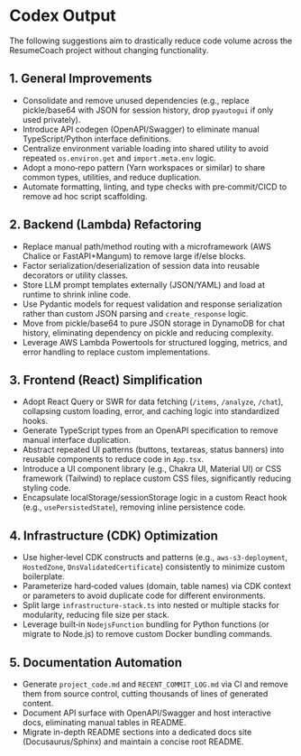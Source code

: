 # Codex Output

The following suggestions aim to drastically reduce code volume across the ResumeCoach project without changing functionality.

## 1. General Improvements
- Consolidate and remove unused dependencies (e.g., replace pickle/base64 with JSON for session history, drop `pyautogui` if only used privately).
- Introduce API codegen (OpenAPI/Swagger) to eliminate manual TypeScript/Python interface definitions.
- Centralize environment variable loading into shared utility to avoid repeated `os.environ.get` and `import.meta.env` logic.
- Adopt a mono‑repo pattern (Yarn workspaces or similar) to share common types, utilities, and reduce duplication.
- Automate formatting, linting, and type checks with pre‑commit/CICD to remove ad hoc script scaffolding.

## 2. Backend (Lambda) Refactoring
- Replace manual path/method routing with a microframework (AWS Chalice or FastAPI+Mangum) to remove large if/else blocks.
- Factor serialization/deserialization of session data into reusable decorators or utility classes.
- Store LLM prompt templates externally (JSON/YAML) and load at runtime to shrink inline code.
- Use Pydantic models for request validation and response serialization rather than custom JSON parsing and `create_response` logic.
- Move from pickle/base64 to pure JSON storage in DynamoDB for chat history, eliminating dependency on pickle and reducing complexity.
- Leverage AWS Lambda Powertools for structured logging, metrics, and error handling to replace custom implementations.

## 3. Frontend (React) Simplification
- Adopt React Query or SWR for data fetching (`/items`, `/analyze`, `/chat`), collapsing custom loading, error, and caching logic into standardized hooks.
- Generate TypeScript types from an OpenAPI specification to remove manual interface duplication.
- Abstract repeated UI patterns (buttons, textareas, status banners) into reusable components to reduce code in `App.tsx`.
- Introduce a UI component library (e.g., Chakra UI, Material UI) or CSS framework (Tailwind) to replace custom CSS files, significantly reducing styling code.
- Encapsulate localStorage/sessionStorage logic in a custom React hook (e.g., `usePersistedState`), removing inline persistence code.

## 4. Infrastructure (CDK) Optimization
- Use higher‑level CDK constructs and patterns (e.g., `aws-s3-deployment`, `HostedZone`, `DnsValidatedCertificate`) consistently to minimize custom boilerplate.
- Parameterize hard‑coded values (domain, table names) via CDK context or parameters to avoid duplicate code for different environments.
- Split large `infrastructure-stack.ts` into nested or multiple stacks for modularity, reducing file size per stack.
- Leverage built‑in `NodejsFunction` bundling for Python functions (or migrate to Node.js) to remove custom Docker bundling commands.

## 5. Documentation Automation
- Generate `project_code.md` and `RECENT_COMMIT_LOG.md` via CI and remove them from source control, cutting thousands of lines of generated content.
- Document API surface with OpenAPI/Swagger and host interactive docs, eliminating manual tables in README.
- Migrate in-depth README sections into a dedicated docs site (Docusaurus/Sphinx) and maintain a concise root README.
